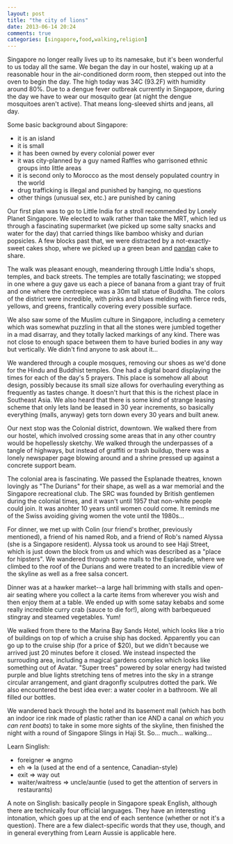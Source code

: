 ```yaml
---
layout: post
title: "the city of lions"
date: 2013-06-14 20:24
comments: true
categories: [singapore,food,walking,religion]
---
```




Singapore no longer really lives up to its namesake, but it's been wonderful to us today all the same.  We began the day in our hostel, waking up at a reasonable hour in the air-conditioned dorm room, then stepped out into the oven to begin the day.  The high today was 34C (93.2F) with humidity around 80%.  Due to a dengue fever outbreak currently in Singapore, during the day we have to wear our mosquito gear (at night the dengue mosquitoes aren't active).  That means long-sleeved shirts and jeans, all day.

Some basic background about Singapore:

* it is an island
* it is small
* it has been owned by every colonial power ever
* it was city-planned by a guy named Raffles who garrisoned ethnic groups into little areas
* it is second only to Morocco as the most densely populated country in the world
* drug trafficking is illegal and punished by hanging, no questions
* other things (unusual sex, etc.) are punished by caning

Our first plan was to go to Little India for a stroll recommended by Lonely Planet Singapore.  We elected to walk rather than take the MRT, which led us through a fascinating supermarket (we picked up some salty snacks and water for the day) that carried things like bamboo whisky and durian popsicles.  A few blocks past that, we were distracted by a not-exactly-sweet cakes shop, where we picked up a green bean and [pandan](http://en.wikipedia.org/wiki/Pandanus_amaryllifolius) cake to share.

The walk was pleasant enough, meandering through Little India's shops, temples, and back streets.  The temples are totally fascinating; we stopped in one where a guy gave us each a piece of banana from a giant tray of fruit and one where the centrepiece was a 30m tall statue of Buddha.  The colors of the district were incredible, with pinks and blues melding with fierce reds, yellows, and greens, frantically covering every possible surface.

We also saw some of the Muslim culture in Singapore, including a cemetery which was somewhat puzzling in that all the stones were jumbled together in a mad disarray, and they totally lacked markings of any kind.  There was not close to enough space between them to have buried bodies in any way but vertically.  We didn't find anyone to ask about it...

We wandered through a couple mosques, removing our shoes as we'd done for the Hindu and Buddhist temples.  One had a digital board displaying the times for each of the day's 5 prayers.  This place is somehow all about design, possibly because its small size allows for overhauling everything as frequently as tastes change.  It doesn't hurt that this is the richest place in Southeast Asia.  We also heard that there is some kind of strange leasing scheme that only lets land be leased in 30 year increments, so basically everything (malls, anyway) gets torn down every 30 years and built anew.

Our next stop was the Colonial district, downtown.  We walked there from our hostel, which involved crossing some areas that in any other country would be hopellessly sketchy.  We walked through the underpasses of a tangle of highways, but instead of graffiti or trash buildup, there was a lonely newspaper page blowing around and a shrine pressed up against a concrete support beam.

The colonial area is fascinating.  We passed the Esplanade theatres, known lovingly as "The Durians" for their shape, as well as a war memorial and the Singapore recreational club.  The SRC was founded by British gentlemen during the colonial times, and it wasn't until 1957 that non-white people could join.  It was anohter 10 years until women could come.  It reminds me of the Swiss avoiding giving women the vote until the 1980s...

For dinner, we met up with Colin (our friend's brother, previously mentioned), a friend of his named Rob, and a friend of Rob's named Alyssa (she is a Singapore resident).  Alyssa took us around to see Haji Street, which is just down the block from us and which was described as a "place for hipsters".  We wandered through some malls to the Esplanade, where we climbed to the roof of the Durians and were treated to an incredible view of the skyline as well as a free salsa concert.

Dinner was at a hawker market--a large hall brimming with stalls and open-air seating where you collect a la carte items from wherever you wish and then enjoy them at a table.  We ended up with some satay kebabs and some really incredible curry crab (sauce to die for!), along with barbequeued stingray and steamed vegetables.  Yum!

We walked from there to the Marina Bay Sands Hotel, which looks like a trio of buildings on top of which a cruise ship has docked.  Apparently you can go up to the cruise ship (for a price of $20), but we didn't because we arrived just 20 minutes before it closed.  We instead inspected the surrouding area, including a magical gardens complex which looks like something out of Avatar.  "Super trees" powered by solar energy had twisted purple and blue lights stretching tens of metres into the sky in a strange circular arrangement, and giant dragonfly sculputres dotted the park.  We also encountered the best idea ever: a water cooler in a bathroom.  We all filled our bottles.

We wandered back through the hotel and its basement mall (which has both an indoor ice rink made of plastic rather than ice AND a canal <em>on which you can rent boats</em>) to take in some more sights of the skyline, then finished the night with a round of Singapore Slings in Haji St.  So... much... walking...

Learn Singlish:

* foreigner => angmo
* eh => la (used at the end of a sentence, Canadian-style)
* exit => way out
* waiter/waitress => uncle/auntie (used to get the attention of servers in restaurants)

A note on Singlish: basically people in Singapore speak English, although there are technically four official languages.  They have an interesting intonation, which goes up at the end of each sentence (whether or not it's a question).  There are a few dialect-specific words that they use, though, and in general everything from Learn Aussie is applicable here.
